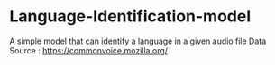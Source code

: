 # Language-Identification-model
A simple model that can identify a language in a given audio file
Data Source : https://commonvoice.mozilla.org/

